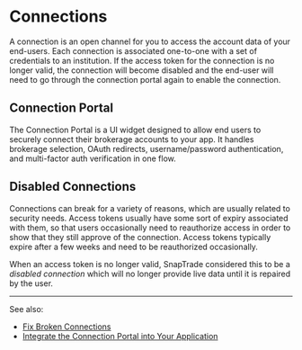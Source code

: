 # Connections

A connection is an open channel for you to access the account data of your end-users. Each connection is associated one-to-one with a set of credentials to an institution. If the access token for the connection is no longer valid, the connection will become disabled and the end-user will need to go through the connection portal again to enable the connection.

## Connection Portal

The Connection Portal is a UI widget designed to allow end users to securely connect their brokerage accounts to your app. It handles brokerage selection, OAuth redirects, username/password authentication, and multi-factor auth verification in one flow.

## Disabled Connections

Connections can break for a variety of reasons, which are usually related to security needs. Access tokens usually have some sort of expiry associated with them, so that users occasionally need to reauthorize access in order to show that they still approve of the connection. Access tokens typically expire after a few weeks and need to be reauthorized occasionally.

When an access token is no longer valid, SnapTrade considered this to be a *disabled connection* which will no longer provide live data until it is repaired by the user.

---

See also:
- [Fix Broken Connections](https://docs.snaptrade.com/docs/fix-broken-connections)
- [Integrate the Connection Portal into Your Application](https://docs.snaptrade.com/docs/implement-connection-portal#implement-connection-portal-integrate-the-connection-portal-into-your-application)
